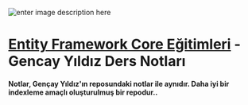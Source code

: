 ![enter image description here](https://miro.medium.com/v2/resize:fit:894/1*IIhG6-748I5zr4LVFGWdQA.png)

# [Entity Framework Core Eğitimleri](https://www.youtube.com/playlist?list=PLQVXoXFVVtp1o3nq3-IXv42bPaFlzroBE) - Gencay Yıldız Ders Notları
#### Notlar, Gençay Yıldız'ın reposundaki notlar ile aynıdır. Daha iyi bir indexleme amaçlı oluşturulmuş bir repodur..
